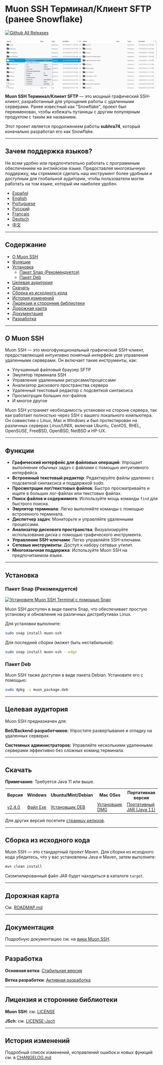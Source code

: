 # Muon SSH Терминал/Клиент SFTP (ранее Snowflake)

[![Github All Releases](https://img.shields.io/github/downloads/subhra74/snowflake/total.svg)]()

<div> <img src="https://raw.githubusercontent.com/devlinx9/muonssh-screenshots/master/file-browser/2.png"> </div> 

**Muon SSH Терминал/Клиент SFTP** — это мощный графический SSH-клиент, разработанный для упрощения работы с удаленными серверами. Ранее известный как "Snowflake", проект был переименован, чтобы избежать путаницы с другим популярным продуктом с таким же названием.

Этот проект является продолжением работы **subhra74**, который изначально разработал его как Snowflake.

---

## Зачем поддержка языков?

Не всем удобно или предпочтительно работать с программным обеспечением на английском языке. Предоставляя многоязычную поддержку, мы стремимся сделать наш инструмент более удобным и доступным для глобальной аудитории, чтобы пользователи могли работать на том языке, который им наиболее удобен.

- [Español](README_es.md)
- [English](README.md)
- [Portuguese](README_pt.md)
- [Pусский](README_ru.md)
- [Français](README_fr.md)
- [Deutsch](README_de.md)
- [中文](README_zh.md)

---

## Содержание
- [О Muon SSH](#о-muon-ssh)
- [Функции](#функции)
- [Установка](#установка)
    - [Пакет Snap (Рекомендуется)](#пакет-snap-рекомендуется)
    - [Пакет Deb](#пакет-deb)
- [Целевая аудитория](#целевая-аудитория)
- [Скачать](#скачать)
- [Сборка из исходного кода](#сборка-из-исходного-кода)
- [История изменений](#история-изменений)
- [Лицензия и сторонние библиотеки](#лицензия-и-сторонние-библиотеки)
- [Дорожная карта](#дорожная-карта)
- [Документация](#документация)
- [Разработка](#разработка)

---

## О Muon SSH
Muon SSH — это многофункциональный графический SSH-клиент, предоставляющий интуитивно понятный интерфейс для управления удаленными серверами. Он включает такие инструменты, как:
- Улучшенный файловый браузер SFTP
- Эмулятор терминала SSH
- Управление удаленными ресурсами/процессами
- Анализатор дискового пространства сервера
- Удаленный текстовый редактор с подсветкой синтаксиса
- Просмотрщик больших лог-файлов
- И многое другое

Muon SSH устраняет необходимость установки на стороне сервера, так как работает полностью через SSH с вашего локального компьютера. Он совместим с Linux, Mac и Windows и был протестирован на различных серверах Linux/UNIX, включая Ubuntu, CentOS, RHEL, OpenSUSE, FreeBSD, OpenBSD, NetBSD и HP-UX.

---

## Функции
- **Графический интерфейс для файловых операций**: Упрощает выполнение обычных задач с файлами с помощью интуитивного интерфейса.
- **Встроенный текстовый редактор**: Редактируйте файлы удаленно с подсветкой синтаксиса и поддержкой sudo.
- **Просмотрщик лог/текстовых файлов**: Быстро просматривайте и ищите в больших лог-файлах или текстовых файлах.
- **Поиск файлов и содержимого**: Используйте мощь команды `find` для быстрого поиска.
- **Эмулятор терминала**: Легко выполняйте команды с помощью встроенного терминала.
- **Диспетчер задач**: Мониторьте и управляйте удаленными процессами.
- **Анализатор дискового пространства**: Визуализируйте использование диска с помощью графического инструмента.
- **Управление SSH-ключами**: Легко управляйте SSH-ключами.
- **Сетевые инструменты**: Доступ к набору сетевых утилит.
- **Многоязычная поддержка**: Используйте Muon SSH на предпочитаемом языке.

---

## Установка

### Пакет Snap (Рекомендуется)
[![Установите Muon SSH Terminal с помощью Snap](https://snapcraft.io/muon-ssh/badge.svg)](https://snapcraft.io/muon-ssh)

Muon SSH доступен в виде пакета Snap, что обеспечивает простую установку и обновление на различных дистрибутивах Linux.

Для установки выполните:
```sh  
sudo snap install muon-ssh  
```

Для последней сборки (может быть нестабильной):
```sh  
sudo snap install muon-ssh --edge    
```

### Пакет Deb
Muon SSH также доступен в виде пакета Debian. Установите его с помощью:
```sh  
sudo dpkg -i muon_package.deb   
```

---

## Целевая аудитория
Muon SSH предназначен для:

**Веб/Backend-разработчиков:** Упростите развертывание и отладку на удаленных серверах.

**Системных администраторов:** Управляйте несколькими удаленными серверами эффективно без сложных команд терминала.

---

## Скачать
**Примечание**: Требуется Java 11 или выше.

<table>
  <tr>
    <th>Версия</th>
    <th>Windows</th>
    <th>Ubuntu/Mint/Debian</th>
    <th>Mac OSes</th>
    <th>Портативная версия</th>
  </tr>
  <tr>
    <td>
      <a href="https://github.com/devlinx9/muon-ssh/releases/download/v2.4.0/muonssh_2.4.0.deb">v2.4.0</a>
    </td>
    <td>
      <a href="https://github.com/devlinx9/muon-ssh/releases/download/v2.4.0/muonssh_2.4.0.exe">Файл Exe</a>
    </td>
    <td>
      <a href="https://github.com/devlinx9/muon-ssh/releases/download/v2.4.0/muonssh_2.4.0.deb">Установщик DEB</a>
    </td>
    <td>
      <a href="https://github.com/devlinx9/muon-ssh/releases/download/v2.4.0/muonssh_2.4.0.dmg">Установщик DMG</a>
    </td>
    <td>
      <a href="https://github.com/devlinx9/muon-ssh/releases/download/v2.4.0/muonssh_2.4.0.jar">Портативный JAR (Java 11)</a>
    </td>
  </tr>
</table>

Для других версий посетите <a href="https://github.com/devlinx9/muon-ssh/releases">страницу релизов</a>.

---

## Сборка из исходного кода
Muon SSH — это стандартный проект Maven. Для сборки из исходного кода убедитесь, что у вас установлены Java и Maven, затем выполните:

```sh  
mvn clean install  
```

Скомпилированный файл JAR будет находиться в каталоге `target`.

---

## Дорожная карта
См. [ROADMAP.md](ROADMAP.md)

---

## Документация
Подробную документацию см. на <a href="https://github.com/devlinx9/muon-ssh/wiki">вики Muon SSH</a>.

---

## Разработка
**Основная ветка**: <a href="https://github.com/devlinx9/muon-ssh">Стабильная версия</a>

**Ветка разработки**: <a href="https://github.com/devlinx9/muon-ssh/tree/develop">Активная разработка</a>

---

## Лицензия и сторонние библиотеки
**Muon SSH**: см. [LICENSE](LICENSE)

**JSch**: см. [LICENSE-Jsch](LICENSE-Jsch)

---

## История изменений
Подробный список изменений, исправлений ошибок и новых функций см. в [CHANGELOG.md](CHANGELOG.md)